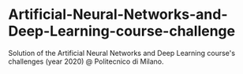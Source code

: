 # Artificial-Neural-Networks-and-Deep-Learning-course-challenge
Solution of the Artificial Neural Networks and Deep Learning course's challenges (year 2020) @ Politecnico di Milano.
